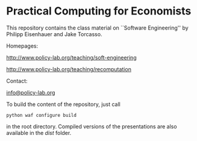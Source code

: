 Practical Computing for Economists
==================================

This repository contains the class material on ``Software Engineering'' by Philipp Eisenhauer and Jake Torcasso.

Homepages:

http://www.policy-lab.org/teaching/soft-engineering

http://www.policy-lab.org/teaching/recomputation

Contact:

info@policy-lab.org

To build the content of the repository, just call

	python waf configure build

in the root directory. Compiled versions of the presentations are also available in the *dist* folder.